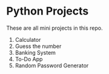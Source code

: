 # Python Projects

These are all mini projects in this repo.

1. Calculator
2. Guess the number
3. Banking System
4. To-Do App
5. Random Password Generator
